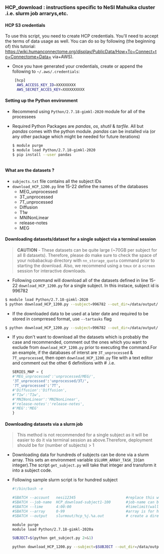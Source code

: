 ### HCP_download : instructions specific to NeSI Mahuika cluster .i.e. slurm job arrarys,etc. 

 #### HCP S3 credentials
  To use this script, you need to create HCP credentials.  You'll need to accept the terms  of data usage as well.  You can do so by following (the beginning of) this tutorial:      https://wiki.humanconnectome.org/display/PublicData/How+To+Connect+to+Connectome+Data+    via+AWS).
   
* Once you have generated your credentials, create or append the following to `~/.aws/.credentials`:

    ```bash
     [hcp]
      AWS_ACCESS_KEY_ID=XXXXXXXXX
      AWS_SECRET_ACCES_KEY=XXXXXXXXXX
    ```

 #### Setting up the Python environment

* Recommend using `Python/2.7.18-gimkl-2020` module for all of the processees
* Required Python Packages are *pandas*, *os*, *shutil* & *tarfile*. All but *pandas* comes with the python module. *pandas* can be installed via (or any other package which might be needed for future iterations) 

    ```bash
    $ module purge
    $ module load Python/2.7.18-gimkl-2020
    $ pip install --user pandas
            
    ```
 #### What are the datasets ?

* `subjects.txt` file contains all the subject IDs
* `download_HCP_1200.py` line 15-22 define the names of the databases
  * MEG_unprocessed
  * 3T_unprocessed
  * 7T_unprocessed
  * Diffusion
  * T1w
  * MNINonLinear
  * release-notes
  * MEG

#### Downloading datasets/dataset for a single subject via a terminal session

>**CAUTION** - These datasets can be quite large (~70GB per subject for all 8 datasets). Therefore, please do make sure to check the space of your nobabackup directory with `nn_storage_quota` command prior to starting the download. Also, we recommend using a `tmux` or a `screen` session for interactive downloads. 

* Following command will download all of the datasets defined in line 15-22 `download_HCP_1200.py` for a single subject. In this instace, subject id is 996782

```bash
$ module load Python/2.7.18-gimkl-2020
$ python download_HCP_1200.py --subject=996782 --out_dir=/data/output/
```
* If the downloaded data to be used at a later date and required to be stored in comprresed format, use `--tartasks` flag

```bash
$ python download_HCP_1200.py --subject=996782 --out_dir=/data/output/ --tartasks
```
* If you don't want to download all the datasets which is probably the case and recommended, comment out the ones which you want to exclude from `download_HCP_1200.py` prior to executing the command.For an example, if the databases of interst are `3T_unprocessed` & `7T_unprocessed`, then open `download_HCP_1200.py` file with a text editor and comment out the other 6 definitions with # .i.e. 

    ```python
    SERIES_MAP = {
    #'MEG_unprocessed':'unprocessed/MEG/',
    '3T_unprocessed':'unprocessed/3T/',
    '7T_unprocessed':'7T',
    #'Diffusion':'Diffusion',
    #'T1w':'T1w',
    #'MNINonLinear':'MNINonLinear',
    #'release-notes':'release-notes',
    #'MEG':'MEG'
    }
    ```
#### Downloading datasets via a slurm job

>This method is not recommended for a single subject as it will be easier to do it via terminal session as above.Therefore, deployment should be for (number of subjects) > 1

* Downloading data for hundreds of subjects can be done via a slurm array. This sets an environment variable `$SLURM_ARRAY_TASK_ID`(an integer).The script `get_subject.py` will take that integer and transform it into a subject code. 
* Following sample slurm script is for hundred subject

    ```bash
    #!/bin/bash -e

    #SBATCH --account   nesi12345                       #replace this with your NeSI project code
    #SBATCH --job-name  HCP_download-subject1-100       #job-name can be anything you prefer
    #SBATCH --time      4:00:00                         #timelimit(walltime)in HH:MM:SS
    #SBATCH --array     0-99                            #array is for hundred subjects : starts from 0
    #SBATCH --output    slurmout/hcp_%j.%a.out          # create a directory name "slurmout" in the current working directory and redirect slurm .out files to it

    module purge
    module load Python/2.7.18-gimkl-2020a

    SUBJECT=$(python get_subject.py 2>&1)

    python download_HCP_1200.py --subject=$SUBJECT --out_dir=/data/output/ --tartasks
    ```
